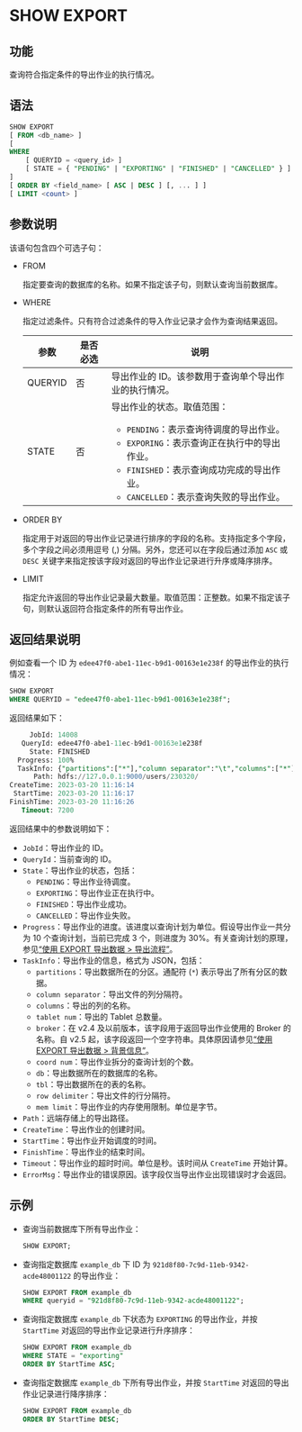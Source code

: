 # SHOW EXPORT

## 功能

查询符合指定条件的导出作业的执行情况。

## 语法

```SQL
SHOW EXPORT
[ FROM <db_name> ]
[
WHERE
    [ QUERYID = <query_id> ]
    [ STATE = { "PENDING" | "EXPORTING" | "FINISHED" | "CANCELLED" } ]
]
[ ORDER BY <field_name> [ ASC | DESC ] [, ... ] ]
[ LIMIT <count> ]
```

## 参数说明

该语句包含四个可选子句：

- FROM

  指定要查询的数据库的名称。如果不指定该子句，则默认查询当前数据库。

- WHERE

  指定过滤条件。只有符合过滤条件的导入作业记录才会作为查询结果返回。

  | **参数** | **是否必选** | **说明**                                                     |
  | -------- | ------------ | ------------------------------------------------------------ |
  | QUERYID  | 否           | 导出作业的 ID。该参数用于查询单个导出作业的执行情况。        |
  | STATE    | 否           | 导出作业的状态。取值范围：<br><ul><li>`PENDING`：表示查询待调度的导出作业。</li><li>`EXPORING`：表示查询正在执行中的导出作业。</li><li>`FINISHED`：表示查询成功完成的导出作业。</li><li>`CANCELLED`：表示查询失败的导出作业。</li></ul> |

- ORDER BY

  指定用于对返回的导出作业记录进行排序的字段的名称。支持指定多个字段，多个字段之间必须用逗号 (,) 分隔。另外，您还可以在字段后通过添加 `ASC` 或 `DESC` 关键字来指定按该字段对返回的导出作业记录进行升序或降序排序。

- LIMIT

  指定允许返回的导出作业记录最大数量。取值范围：正整数。如果不指定该子句，则默认返回符合指定条件的所有导出作业。

## 返回结果说明

例如查看一个 ID 为 `edee47f0-abe1-11ec-b9d1-00163e1e238f` 的导出作业的执行情况：

```SQL
SHOW EXPORT
WHERE QUERYID = "edee47f0-abe1-11ec-b9d1-00163e1e238f";
```

返回结果如下：

```SQL
     JobId: 14008
   QueryId: edee47f0-abe1-11ec-b9d1-00163e1e238f
     State: FINISHED
  Progress: 100%
  TaskInfo: {"partitions":["*"],"column separator":"\t","columns":["*"],"tablet num":10,"broker":"","coord num":1,"db":"db0","tbl":"tbl_simple","row delimiter":"\n","mem limit":2147483648}
      Path: hdfs://127.0.0.1:9000/users/230320/
CreateTime: 2023-03-20 11:16:14
 StartTime: 2023-03-20 11:16:17
FinishTime: 2023-03-20 11:16:26
   Timeout: 7200
```

返回结果中的参数说明如下：

- `JobId`：导出作业的 ID。
- `QueryId`：当前查询的 ID。
- `State`：导出作业的状态，包括：
  - `PENDING`：导出作业待调度。
  - `EXPORTING`：导出作业正在执行中。
  - `FINISHED`：导出作业成功。
  - `CANCELLED`：导出作业失败。
- `Progress`：导出作业的进度。该进度以查询计划为单位。假设导出作业一共分为 10 个查询计划，当前已完成 3 个，则进度为 30%。有关查询计划的原理，参见[“使用 EXPORT 导出数据 > 导出流程”](../../../unloading/Export.md#导出流程)。
- `TaskInfo`：导出作业的信息，格式为 JSON，包括：
  - `partitions`：导出数据所在的分区。通配符 (`*`) 表示导出了所有分区的数据。
  - `column separator`：导出文件的列分隔符。
  - `columns`：导出的列的名称。
  - `tablet num`：导出的 Tablet 总数量。
  - `broker`：在 v2.4 及以前版本，该字段用于返回导出作业使用的 Broker 的名称。自 v2.5 起，该字段返回一个空字符串。具体原因请参见[“使用 EXPORT 导出数据 > 背景信息”](../../../unloading/Export.md#背景信息)。
  - `coord num`：导出作业拆分的查询计划的个数。
  - `db`：导出数据所在的数据库的名称。
  - `tbl`：导出数据所在的表的名称。
  - `row delimiter`：导出文件的行分隔符。
  - `mem limit`：导出作业的内存使用限制。单位是字节。
- `Path`：远端存储上的导出路径。
- `CreateTime`：导出作业的创建时间。
- `StartTime`：导出作业开始调度的时间。
- `FinishTime`：导出作业的结束时间。
- `Timeout`：导出作业的超时时间。单位是秒。该时间从 `CreateTime` 开始计算。
- `ErrorMsg`：导出作业的错误原因。该字段仅当导出作业出现错误时才会返回。

## 示例

- 查询当前数据库下所有导出作业：

  ```SQL
  SHOW EXPORT;
  ```

- 查询指定数据库 `example_db` 下 ID 为 `921d8f80-7c9d-11eb-9342-acde48001122` 的导出作业：

  ```SQL
  SHOW EXPORT FROM example_db
  WHERE queryid = "921d8f80-7c9d-11eb-9342-acde48001122";
  ```

- 查询指定数据库 `example_db` 下状态为 `EXPORTING` 的导出作业，并按 `StartTime` 对返回的导出作业记录进行升序排序：

  ```SQL
  SHOW EXPORT FROM example_db
  WHERE STATE = "exporting"
  ORDER BY StartTime ASC;
  ```

- 查询指定数据库 `example_db` 下所有导出作业，并按 `StartTime` 对返回的导出作业记录进行降序排序：

  ```SQL
  SHOW EXPORT FROM example_db
  ORDER BY StartTime DESC;
  ```
